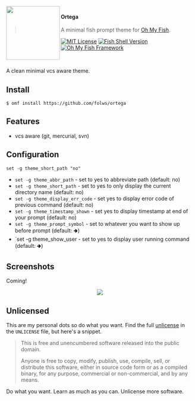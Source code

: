 <img src="https://cdn.rawgit.com/oh-my-fish/oh-my-fish/e4f1c2e0219a17e2c748b824004c8d0b38055c16/docs/logo.svg" align="left" width="144px" height="144px"/>

#### Ortega
> A minimal fish prompt theme for [Oh My Fish][omf-link].

[![MIT License](https://img.shields.io/badge/license-MIT-007EC7.svg?style=flat-square)](/LICENSE)
[![Fish Shell Version](https://img.shields.io/badge/fish-v2.2.0-007EC7.svg?style=flat-square)](https://fishshell.com)
[![Oh My Fish Framework](https://img.shields.io/badge/Oh%20My%20Fish-Framework-007EC7.svg?style=flat-square)](https://www.github.com/oh-my-fish/oh-my-fish)

<br/>


A clean minimal vcs aware theme.

## Install

```fish
$ omf install https://github.com/folws/ortega
```


## Features

* vcs aware (git, mercurial, svn)


## Configuration

```
set -g theme_short_path "no"
```

* `set -g theme_abbr_path` - set to yes to abbreviate path (default: no)
* `set -g theme_short_path` - set to yes to only display the current directory name (default: no)
* `set -g theme_display_err_code` - set yes to display error code of previous command (default: no)
* `set -g theme_timestamp_shown` - set yes to display timestamp at end of your prompt (default: no)
* `set -g theme_prompt_symbol` - set to whatever you want to show up before prompt (default: 🢂)
* `set -g theme_show_user - set to yes to display user running command (default: 🢂)


## Screenshots

Coming!

<p align="center">
<img src="{{SCREENSHOT_URL}}">
</p>

## Unlicensed

This are my personal dots so do what you want.
Find the full [unlicense][] in the `UNLICENSE` file, but here's a snippet.

>This is free and unencumbered software released into the public domain.
>
>Anyone is free to copy, modify, publish, use, compile, sell, or distribute this software, either in source code form or as a compiled binary, for any purpose, commercial or non-commercial, and by any means.

Do what you want. Learn as much as you can. Unlicense more software.

[omf-link]:       https://www.github.com/oh-my-fish/oh-my-fish
[unlicense]: http://unlicense.org/
